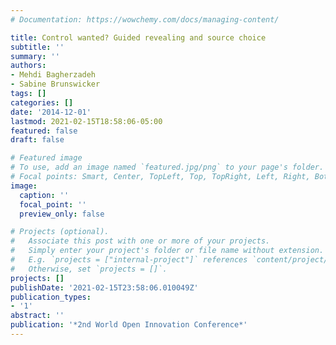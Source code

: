 ```yaml
---
# Documentation: https://wowchemy.com/docs/managing-content/

title: Control wanted? Guided revealing and source choice
subtitle: ''
summary: ''
authors:
- Mehdi Bagherzadeh
- Sabine Brunswicker
tags: []
categories: []
date: '2014-12-01'
lastmod: 2021-02-15T18:58:06-05:00
featured: false
draft: false

# Featured image
# To use, add an image named `featured.jpg/png` to your page's folder.
# Focal points: Smart, Center, TopLeft, Top, TopRight, Left, Right, BottomLeft, Bottom, BottomRight.
image:
  caption: ''
  focal_point: ''
  preview_only: false

# Projects (optional).
#   Associate this post with one or more of your projects.
#   Simply enter your project's folder or file name without extension.
#   E.g. `projects = ["internal-project"]` references `content/project/deep-learning/index.md`.
#   Otherwise, set `projects = []`.
projects: []
publishDate: '2021-02-15T23:58:06.010049Z'
publication_types:
- '1'
abstract: ''
publication: '*2nd World Open Innovation Conference*'
---
```

